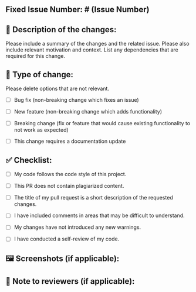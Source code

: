 <!-- If your PR fixes an open issue, use `Closes #issue_number` to link your PR with the issue. -->

## Fixed Issue Number: # (Issue Number)

## 📝 Description of the changes: 

Please include a summary of the changes and the related issue. Please also include relevant motivation and context. List any dependencies that are required for this change.

<!-- List all the changes you have made in the project -->

<!-- DESCRIBE HERE -->

## 🚀 Type of change: 

Please delete options that are not relevant.

- [ ] Bug fix (non-breaking change which fixes an issue)
- [ ] New feature (non-breaking change which adds functionality)
- [ ] Breaking change (fix or feature that would cause existing functionality to not work as expected)
- [ ] This change requires a documentation update


## ✅ Checklist: 

<!-- Mark all the applicable boxes. To mark the box as done follow the following conventions -->
<!--
[x] - Correct; marked as done
[ ] - Not correct; marked as **not** done
-->

- [ ] My code follows the code style of this project.
- [ ] This PR does not contain plagiarized content.
- [ ] The title of my pull request is a short description of the requested changes.
- [ ] I have included comments in areas that may be difficult to understand.
- [ ] My changes have not introduced any new warnings.
- [ ] I have conducted a self-review of my code.


## 🖼️ Screenshots (if applicable):

<!-- Write N/A if not available-->

## 💬 Note to reviewers (if applicable):

<!-- Add notes to reviewers if applicable -->
